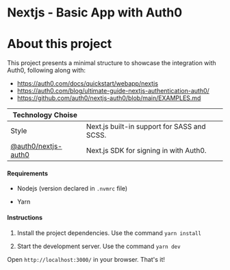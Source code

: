 # Nextjs - Basic App with Auth0

# About this project

This project presents a minimal structure to showcase the integration with Auth0, following along with:

 * https://auth0.com/docs/quickstart/webapp/nextjs
 * https://auth0.com/blog/ultimate-guide-nextjs-authentication-auth0/
 * https://github.com/auth0/nextjs-auth0/blob/main/EXAMPLES.md

| Technology Choise |  |
| ----- | -----|
| Style | Next.js built-in support for SASS and SCSS. |
| [@auth0/nextjs-auth0](https://yarnpkg.com/package/@auth0/nextjs-auth0) | Next.js SDK for signing in with Auth0. |

#### Requirements

* Nodejs (version declared in `.nvmrc` file)

* Yarn

#### Instructions

1. Install the project dependencies. Use the command `yarn install`

2. Start the development server. Use the command `yarn dev`

Open `http://localhost:3000/` in your browser. That's it!

